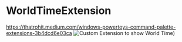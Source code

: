 # WorldTimeExtension
https://thatrohit.medium.com/windows-powertoys-command-palette-extensions-3b4dcd6e03ca
![Custom Extension to show World Time](https://miro.medium.com/v2/resize:fit:4800/format:webp/1*3Gph5dB_IAhVMwJvtAGZ-g.gif))
